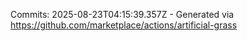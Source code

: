 Commits: 2025-08-23T04:15:39.357Z - Generated via https://github.com/marketplace/actions/artificial-grass
<br>
